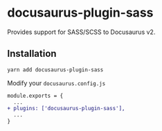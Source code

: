 # docusaurus-plugin-sass

Provides support for SASS/SCSS to Docusaurus v2.

## Installation

```sh
yarn add docusaurus-plugin-sass
```

Modify your `docusaurus.config.js`

```diff
module.exports = {
  ...
+ plugins: ['docusaurus-plugin-sass'],
  ...
}
```
